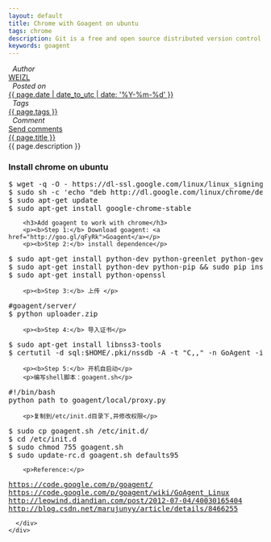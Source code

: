 ```yaml
---
layout: default 
title: Chrome with Goagent on ubuntu
tags: chrome 
description: Git is a free and open source distributed version control system.
keywords: goagent 
---
```

<div class="article-container">
  <div class="blog-info blog-margin-bottom"> 
    <div class="blog-item-head">
      <div class="blog-item-pencil">
        <i class="fa fa-file-text fa-2x"></i> </div>
      <div class="blog-item-author">
        <i class="fa fa-user">&nbsp;&nbsp;Author</i>
        <div class="author-link">
          <a href="/">WEIZL</a>
        </div> 
      </div>
      <div class="blog-item-clock">
        <i class="fa fa-clock-o">&nbsp;&nbsp;Posted on</i>
        <div class="clock-link">
          <a href="/">{{ page.date | date_to_utc | date: '%Y-%m-%d' }}</a>
        </div> 
      </div>
      <div class="blog-item-tags">
        <i class="fa fa-tags">&nbsp;&nbsp;Tags</i>
        <div class="tag-link">
          <a href="/">{{ page.tags }}</a>
        </div> 
      </div>
      <div class="blog-item-comment">
        <i class="fa fa-comment">&nbsp;&nbsp;Comment</i>
        <div class="comment-link">
          <a href="/">Send comments</a>
        </div> 
      </div>
    </div>
    <div class="blog-item-info blog-padding-bottom">
      <div class="blog-item-title"><a href="{{ page.url }}">{{ page.title }}</a></div>
      <div class="blog-item-description">
        {{ page.description }}
      </div>
      <div class="blog-item-content">
        <h3>Install chrome on ubuntu</h3>
<pre>
$ wget -q -O - https://dl-ssl.google.com/linux/linux_signing_key.pub | sudo apt-key add -
$ sudo sh -c 'echo "deb http://dl.google.com/linux/chrome/deb/ stable main" >> /etc/apt/sources.list.d/google-chrome.list'
$ sudo apt-get update
$ sudo apt-get install google-chrome-stable
</pre>

        <h3>Add goagent to work with chrome</h3>
        <p><b>Step 1:</b> Download goagent: <a href="http://goo.gl/qFyRk">Goagent</a></p>
        <p><b>Step 2:</b> install dependence</p>

<pre>
$ sudo apt-get install python-dev python-greenlet python-gevent python-vte python-openssl python-crypto python-appindicator
$ sudo apt-get install python-dev python-pip && sudo pip install gevent --upgrade
$ sudo apt-get install python-openssl
</pre>

        <p><b>Step 3:</b> 上传 </p>

<pre>
#goagent/server/
$ python uploader.zip
</pre>

        <p><b>Step 4:</b> 导入证书</p>

<pre>
$ sudo apt-get install libnss3-tools
$ certutil -d sql:$HOME/.pki/nssdb -A -t "C,," -n GoAgent -i 'path_to_goagent/local/CA.crt'
</pre>

        <p><b>Step 5:</b> 开机自启动</p>
        <p>编写shell脚本：goagent.sh</p>

<pre>
#!/bin/bash   
python path_to_goagent/local/proxy.py
</pre>

        <p>复制到/etc/init.d目录下,并修改权限</p>

<pre>
$ sudo cp goagent.sh /etc/init.d/
$ cd /etc/init.d
$ sudo chmod 755 goagent.sh
$ sudo update-rc.d goagent.sh defaults95
</pre>

        <p>Reference:</p> 

<pre>
<a href="https://code.google.com/p/goagent/">https://code.google.com/p/goagent/</a>
<a href="https://code.google.com/p/goagent/wiki/GoAgent_Linux">https://code.google.com/p/goagent/wiki/GoAgent_Linux</a>
<a href="http://leowind.diandian.com/post/2012-07-04/40030165404">http://leowind.diandian.com/post/2012-07-04/40030165404</a>
<a href="http://blog.csdn.net/marujunyy/article/details/8466255">http://blog.csdn.net/marujunyy/article/details/8466255</a>
</pre>

      </div>
    </div>
  </div>
</div>
